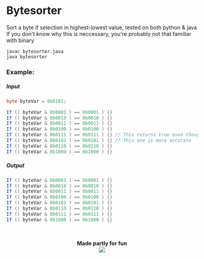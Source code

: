 # Bytesorter 
Sort a byte if selection in highest-lowest value, tested on both python & java
If you don't know why this is neccessary, you're probably not that familiar with binary
<br>
```
javac bytesorter.java
java bytesorter
```

### Example:
##### Input

```java
byte byteVar = 0b0101;

If (( byteVar & 0b0001 ) == 0b0001 ) {}
If (( byteVar & 0b0010 ) == 0b0010 ) {}
If (( byteVar & 0b0011 ) == 0b0011 ) {}
If (( byteVar & 0b0100 ) == 0b0100 ) {}
If (( byteVar & 0b0111 ) == 0b0111 ) {} // This returns true even though
If (( byteVar & 0b0101 ) == 0b0101 ) {} // This one is more accurate
If (( byteVar & 0b0110 ) == 0b0110 ) {}
If (( byteVar & 0b1000 ) == 0b1000 ) {}
```

##### Output
```java
If (( byteVar & 0b0001 ) == 0b0001 ) {}
If (( byteVar & 0b0010 ) == 0b0010 ) {}
If (( byteVar & 0b0011 ) == 0b0011 ) {}
If (( byteVar & 0b0100 ) == 0b0100 ) {}
If (( byteVar & 0b0101 ) == 0b0101 ) {}
If (( byteVar & 0b0110 ) == 0b0110 ) {}
If (( byteVar & 0b0111 ) == 0b0111 ) {}
If (( byteVar & 0b1000 ) == 0b1000 ) {}
```

<br>
<p align="center"> 
  <strong>
  Made partly for fun
  </strong> <br>
  <a href="https://java.com"> <img src="http://ForTheBadge.com/images/badges/made-with-java.svg"> </a>
</p>
